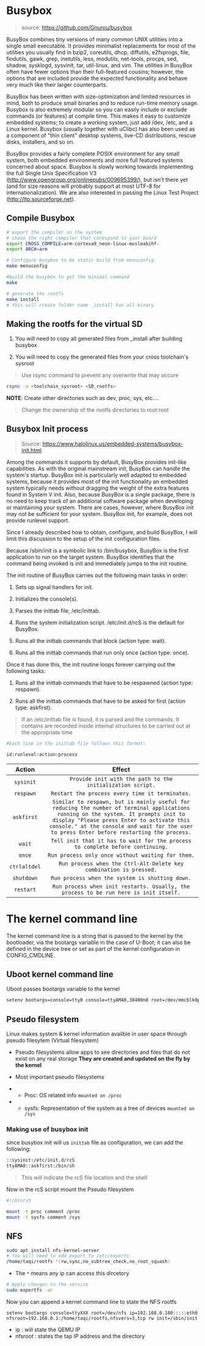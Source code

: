 # Busybox

> source: https://github.com/Gnurou/busybox

 BusyBox combines tiny versions of many common UNIX utilities into a single
  small executable.  It provides minimalist replacements for most of the
  utilities you usually find in bzip2, coreutils, dhcp, diffutils, e2fsprogs,
  file, findutils, gawk, grep, inetutils, less, modutils, net-tools, procps,
  sed, shadow, sysklogd, sysvinit, tar, util-linux, and vim.  The utilities
  in BusyBox often have fewer options than their full-featured cousins;
  however, the options that are included provide the expected functionality
  and behave very much like their larger counterparts.

  BusyBox has been written with size-optimization and limited resources in
  mind, both to produce small binaries and to reduce run-time memory usage.
  Busybox is also extremely modular so you can easily include or exclude
  commands (or features) at compile time.  This makes it easy to customize
  embedded systems; to create a working system, just add /dev, /etc, and a
  Linux kernel.  Busybox (usually together with uClibc) has also been used as
  a component of "thin client" desktop systems, live-CD distributions, rescue
  disks, installers, and so on.

  BusyBox provides a fairly complete POSIX environment for any small system,
  both embedded environments and more full featured systems concerned about
  space.  Busybox is slowly working towards implementing the full Single Unix
  Specification V3 (http://www.opengroup.org/onlinepubs/009695399/), but isn't
  there yet (and for size reasons will probably support at most UTF-8 for
  internationalization).  We are also interested in passing the Linux Test
  Project (http://ltp.sourceforge.net).


## Compile Busybox

``` bash
# export the compiler on the system
# chose the right compiler that corespond to your board
export CROSS_COMPILE=arm-cortexa9_neon-linux-musleabihf-
export ARCH=arm

# Configure busybox to be static build from menuconfig
make menuconfig

#build the busybox to get the minimal command
make

# generate the rootfs
make install
# this will create folder name _install has all binary

```

## Making the rootfs for the virtual SD

1. You will need to copy all generated files from _install after building busybox

2. You will need to copy the generated files from your cross toolchain's sysroot

> Use rsync command to prevent any overwrite that may occure 

``` bash
rsync -a <toolchain_sysroot> <SD_rootfs>
```

**NOTE**: Create other directories such as dev, proc, sys, etc....

> Change the ownership of the rootfs directories to root:root

## Busybox Init process

> Source: https://www.halolinux.us/embedded-systems/busybox-init.html

Among the commands it supports by default, BusyBox provides init-like capabilities. As with the original mainstream init, BusyBox can handle the system's startup. BusyBox init is particularly well adapted to embedded systems, because it provides most of the init functionality an embedded system typically needs without dragging the weight of the extra features found in System V init. Also, because BusyBox is a single package, there is no need to keep track of an additional software package when developing or maintaining your system. There are cases, however, where BusyBox init may not be sufficient for your system. BusyBox init, for example, does not provide runlevel support.

Since I already described how to obtain, configure, and build BusyBox, I will limit this discussion to the setup of the init configuration files.

Because /sbin/init is a symbolic link to /bin/busybox, BusyBox is the first application to run on the target system. BusyBox identifies that the command being invoked is init and immediately jumps to the init routine.

The init routine of BusyBox carries out the following main tasks in order:

1. Sets up signal handlers for init.

2. Initializes the console(s).

3. Parses the inittab file, /etc/inittab.

4. Runs the system initialization script. /etc/init.d/rcS is the default for BusyBox.

5. Runs all the inittab commands that block (action type: wait).

6. Runs all the inittab commands that run only once (action type: once).

Once it has done this, the init routine loops forever carrying out the following tasks:

1. Runs all the inittab commands that have to be respawned (action type: respawn).

2. Runs all the inittab commands that have to be asked for first (action type: askfirst).

> If an /etc/inittab file is found, it is parsed and the commands. It contains are recorded inside internal structures to be carried out at the appropriate time

``` bash
#Each line in the inittab file follows this format:

id:runlevel:action:process
```

| Action | Effect|
| :------------: | :--------------: |
|    `sysinit`    |     `Provide init with the path to the initialization script.`     |
|    `respawn`    |     `Restart the process every time it terminates.`      |
|`askfirst`|`Similar to respawn, but is mainly useful for reducing the number of terminal applications running on the system. It prompts init to display "Please press Enter to activate this console." at the console and wait for the user to press Enter before restarting the process.`|
|`wait`|`Tell init that it has to wait for the process to complete before continuing.`|
|`once`|`Run process only once without waiting for them.`|
|`ctrlaltdel`|`Run process when the Ctrl-Alt-Delete key combination is pressed.`|
|`shutdown`|`Run process when the system is shutting down.`|
|`restart`|`Run process when init restarts. Usually, the process to be run here is init itself.`|


# The kernel command line

The kernel command line is a string that is passed to the kernel by the bootloader, via the
bootargs variable in the case of U-Boot; it can also be defined in the device tree or set as
part of the kernel configuration in CONFIG_CMDLINE.


## Uboot kernel command line
Uboot passes bootargs variable to the kernel 

``` bash
setenv bootargs=console=tty0 console=ttyAMA0,38400n8 root=/dev/mmcblk0p2 rootfstype=ext4 rw rootwait init=sbin/init
```


## Pseudo filesystem
Linux makes system & kernel information availble in user space through pseudo filesytem (Virtual filesystem)

- Pseudo filesystems allow apps to see directories and files that do not exist on any real storage **They are created and updated on the fly by the kernel**

- Most important pseudo filesystems
- - Proc: OS related info `mounted on /proc`
- - sysfs: Representation of the system as a tree of devices `mounted on /sys`


### Making use of busybox init

since busybox init will us `inittab` file as configuration, we can add the following:

```bash
::sysinit:/etc/init.d/rcS
ttyAMA0::askfirst:/bin/sh
```
> This will indicate the rcS file location and the shell 


Now in the rcS script mount the Pseudo filesystem 
``` bash
#!/bin/sh

mount -t proc comment /proc
mount -t sysfs comment /sys
```

## NFS

``` bash
sudo apt install nfs-kernel-server
# You will need to add export to /etc/exports
/home/taqi/rootfs *(rw,sync,no_subtree_check,no_root_squash)
```

- The `*` means any ip can access this dircetory

```bash
# Apply changes to the service
sudo exportfs -ar
```

Now you can append a kernel command line to state the NFS rootfs 

```
setenv bootargs console=ttyXXX root=/dev/nfs ip=192.168.0.100:::::eth0 nfsroot=192.168.0.1:/home/taqi/rootfs,nfsvers=3,tcp rw init=/sbin/init
```
- ip : will state the QEMU IP
- nfsroot : states the tap IP address and the directory
